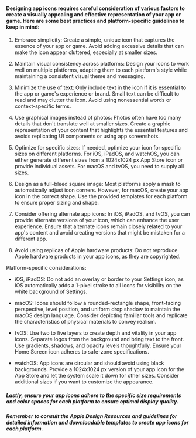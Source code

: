 #### Designing app icons requires careful consideration of various factors to create a visually appealing and effective representation of your app or game. Here are some best practices and platform-specific guidelines to keep in mind:

1. Embrace simplicity: Create a simple, unique icon that captures the essence of your app or game. Avoid adding excessive details that can make the icon appear cluttered, especially at smaller sizes.

2. Maintain visual consistency across platforms: Design your icons to work well on multiple platforms, adapting them to each platform's style while maintaining a consistent visual theme and messaging.

3. Minimize the use of text: Only include text in the icon if it is essential to the app or game's experience or brand. Small text can be difficult to read and may clutter the icon. Avoid using nonessential words or context-specific terms.

4. Use graphical images instead of photos: Photos often have too many details that don't translate well at smaller sizes. Create a graphic representation of your content that highlights the essential features and avoids replicating UI components or using app screenshots.

5. Optimize for specific sizes: If needed, optimize your icon for specific sizes on different platforms. For iOS, iPadOS, and watchOS, you can either generate different sizes from a 1024x1024 px App Store icon or provide individual assets. For macOS and tvOS, you need to supply all sizes.

6. Design as a full-bleed square image: Most platforms apply a mask to automatically adjust icon corners. However, for macOS, create your app icon in the correct shape. Use the provided templates for each platform to ensure proper sizing and shape.

7. Consider offering alternate app icons: In iOS, iPadOS, and tvOS, you can provide alternate versions of your icon, which can enhance the user experience. Ensure that alternate icons remain closely related to your app's content and avoid creating versions that might be mistaken for a different app.

8. Avoid using replicas of Apple hardware products: Do not reproduce Apple hardware products in your app icons, as they are copyrighted.

Platform-specific considerations:

- iOS, iPadOS: Do not add an overlay or border to your Settings icon, as iOS automatically adds a 1-pixel stroke to all icons for visibility on the white background of Settings.

- macOS: Icons should follow a rounded-rectangle shape, front-facing perspective, level position, and uniform drop shadow to maintain the macOS design language. Consider depicting familiar tools and replicate the characteristics of physical materials to convey realism.

- tvOS: Use two to five layers to create depth and vitality in your app icons. Separate logos from the background and bring text to the front. Use gradients, shadows, and opacity levels thoughtfully. Ensure your Home Screen icon adheres to safe-zone specifications.

- watchOS: App icons are circular and should avoid using black backgrounds. Provide a 1024x1024 px version of your app icon for the App Store and let the system scale it down for other sizes. Consider additional sizes if you want to customize the appearance.

##### Lastly, ensure your app icons adhere to the specific size requirements and color spaces for each platform to ensure optimal display quality.

##### Remember to consult the Apple Design Resources and guidelines for detailed information and downloadable templates to create app icons for each platform.
